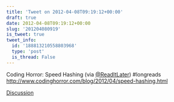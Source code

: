 ```yaml
---
title: 'Tweet on 2012-04-08T09:19:12+00:00'
draft: true
date: 2012-04-08T09:19:12+00:00
slug: '201204080919'
is_tweet: true
tweet_info:
  id: '188813210558803968'
  type: 'post'
  is_thread: False
---
```




Coding Horror: Speed Hashing (via [@ReadItLater](https://x.com/ReadItLater)) #longreads <http://www.codinghorror.com/blog/2012/04/speed-hashing.html>

[Discussion](https://x.com/sytelus/status/188813210558803968)
